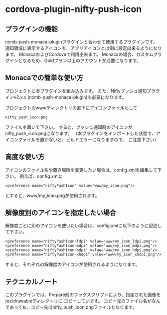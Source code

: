# cordova-plugin-nifty-push-icon

## プラグインの機能

ncmb-push-monaca-pluginプラグインと合わせて使用するプラグインです。
通知領域に表示するアイコンを、アプリアイコンとは別に設定出来るようになります。
MonacaおよびCordovaで利用出来ます。
Monacaの場合、カスタムプラグインとなるため、Goldプラン以上のアカウントが必要になります。

## Monacaでの簡単な使い方

プロジェクトに本プラグインを組み込みます。
また、Niftyプッシュ通知プラグインv2.x.x (ncmb-push-monaca-plugin)も必要になります。

プロジェクトのwwwディレクトリの直下にアイコンファイルとして

    nifty_push_icon.png

ファイルを置いて下さい。
すると、プッシュ通知時のアイコンがnifty_push_icon.pngになります。
（本プラグインをインポートした状態で、アイコンファイルを置かないと、ビルドエラーになりますので、
ご注意下さい）


## 高度な使い方

アイコンのファイル名や置き場所を変更したい場合は、config.xmlを編集して下さい。
例えば、config.xmlに

    <preference name="niftyPushIcon" value="www/my_icon.png"/>

とすると、www/my_icon.pngが使用されます。

## 解像度別のアイコンを指定したい場合

解像度ごとに別のアイコンを使いたい場合は、config.xmlに以下のように記述して下さい。

    <preference name="niftyPushIcon-ldpi" value="www/my_icon_ldpi.png"/>
    <preference name="niftyPushIcon-mdpi" value="www/my_icon_mdpi.png"/>
    <preference name="niftyPushIcon-hdpi" value="www/my_icon_hdpi.png"/>
    <preference name="niftyPushIcon-xhdpi" value="www/my_icon_xhdpi.png"/>

すると、それぞれの解像度のアイコンが使用されるようになります。

## テクニカルノート

このプラグインでは、Prepare前のフックスクリプトにより、指定された画像をres/drawableディレクトリに
コピーしています。
コピー元のファイル名がなんであっても、コピー先はnifty_push_icon.pngファイルとなります。


